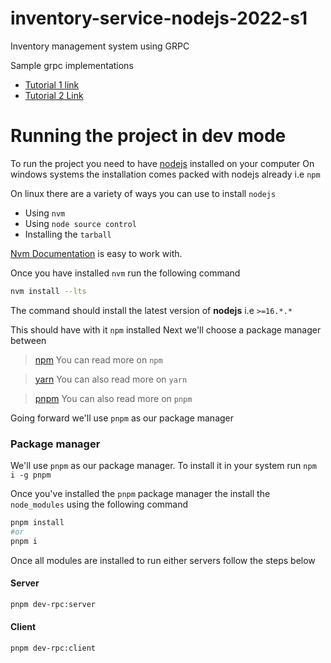 # inventory-service-nodejs-2022-s1
Inventory management system using GRPC

Sample grpc implementations 
- [Tutorial 1 link](https://daily.dev/blog/build-a-grpc-service-in-nodejs)
- [Tutorial 2 Link ](https://www.bacancytechnology.com/blog/implement-grpc-services-in-nodejs)

# Running the project in dev mode

To run the project you need to have [nodejs](https://nodejs.org) installed on your computer
On windows systems the installation comes packed with nodejs already i.e `npm`

On linux there are a variety of ways you can use to install `nodejs`
- Using `nvm`
- Using `node source control`
- Installing the `tarball`

[Nvm Documentation](https://github.com/nvm-sh/nvm#install--update-script) is easy to work with.

Once you have installed `nvm` run the following command
```sh
nvm install --lts
```
The command should install the latest version of __nodejs__ i.e `>=16.*.*`

This should have with it `npm` installed
Next we'll choose a package manager between
 > [npm](https://docs.npmjs.com/) You can read more on `npm`

 > [yarn](https://yarnpkg.com/) You can also read more on `yarn`

 > [pnpm](https://pnpm.io/) You can also read more on `pnpm`

 Going forward we'll use `pnpm` as our package manager

### Package manager
We'll use `pnpm` as our package manager. To install it in your system run `npm i -g pnpm`

Once you've installed the `pnpm` package manager the install the `node_modules` using the following command

```sh
pnpm install
#or 
pnpm i
```
Once all modules are installed to run either servers follow the steps below
#### Server
```sh
pnpm dev-rpc:server
```
#### Client
```sh
pnpm dev-rpc:client
```
